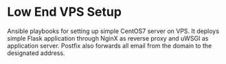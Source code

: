 # Low End VPS Setup

Ansible playbooks for setting up simple CentOS7 server on VPS. It deploys simple Flask application through NginX as reverse proxy and uWSGI as application server. Postfix also forwards all email from the domain to the designated address.
